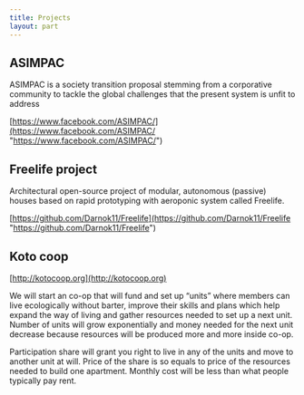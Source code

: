 ```yaml
---
title: Projects
layout: part
---
```


## ASIMPAC

ASIMPAC is a society transition proposal stemming from a corporative community to tackle the global challenges that the present system is unfit to address  

[https://www.facebook.com/ASIMPAC/](https://www.facebook.com/ASIMPAC/ "https://www.facebook.com/ASIMPAC/")

## Freelife project

Architectural open-source project of modular, autonomous (passive) houses based on rapid prototyping with aeroponic system called Freelife.

[https://github.com/Darnok11/Freelife](https://github.com/Darnok11/Freelife "https://github.com/Darnok11/Freelife")

## Koto coop

[http://kotocoop.org](http://kotocoop.org)

We will start an co-op that will fund and set up “units” where members can live ecologically without barter, improve their skills and plans which help expand the way of living and gather resources needed to set up a next unit. Number of units will grow exponentially and money needed for the next unit decrease because resources will be produced more and more inside co-op.

Participation share will grant you right to live in any of the units and move to another unit at will. Price of the share is so equals to price of the resources needed to build one apartment. Monthly cost will be less than what people typically pay rent.
